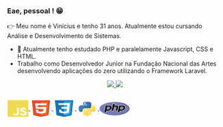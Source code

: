 ### Eae, pessoal ! 😁
  👉 Meu nome é Vinícius e tenho 31 anos. 
  Atualmente estou cursando Análise e Desenvolvimento de Sistemas. 
- 📝 Atualmente tenho estudado PHP e paralelamente  Javascript, CSS e HTML.
- Trabalho como Desenvolvedor Junior na Fundação Nacional das Artes desenvolvendo aplicações do zero utilizando o Framework Laravel.
<div align="center">
  <a href="https://github.com/vinidevel">
  <img height="180em" src="https://github-readme-stats.vercel.app/api?username=vinidevel&show_icons=true&theme=dracula&include_all_commits=true&count_private=true"/>
  <img height="180em" src="https://github-readme-stats.vercel.app/api/top-langs/?username=vinidevel&layout=compact&langs_count=7&theme=dracula"/>
</div>
  
  <div style="display: inline_block"><br>
  <img align="center" alt="Vini-Js" height="40" width="50" src="https://raw.githubusercontent.com/devicons/devicon/master/icons/javascript/javascript-plain.svg">
  <img align="center" alt="Vini-HTML" height="40" width="50" src="https://raw.githubusercontent.com/devicons/devicon/master/icons/html5/html5-original.svg">
  <img align="center" alt="Vini-CSS" height="40" width="50" src="https://raw.githubusercontent.com/devicons/devicon/master/icons/css3/css3-original.svg">
  <img align="center" alt="Vini-Python" height="40" width="50" src="https://raw.githubusercontent.com/devicons/devicon/master/icons/python/python-original.svg">
  <img align="center" alt="Vini-Php" height="60" width="70" src="https://raw.githubusercontent.com/devicons/devicon/master/icons/php/php-original.svg">

</div>
